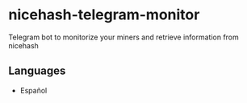 # nicehash-telegram-monitor
Telegram bot to monitorize your miners and retrieve information from nicehash

## Languages

- Español
